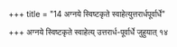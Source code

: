 +++
title = "14 अग्नये स्विष्टकृते स्वाहेत्युत्तरार्धपूर्वार्धे"

+++
अग्नये स्विष्टकृते स्वाहेत्य् उत्तरार्ध-पूर्वार्धे जुहुयात् १४